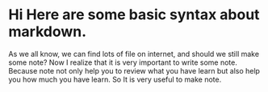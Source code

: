 # Hi Here are some basic syntax about markdown.
As we all know, we can find lots of file on internet, and should we still make some note? Now I realize that it is very important to write some note. Because note not only help you to review what you have learn but also help you how much you have learn. So It is very useful to make note.
